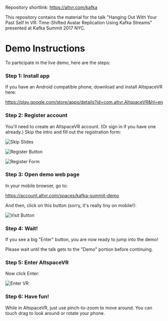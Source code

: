 Repository shortlink: https://altvr.com/kafka

This repository contains the material for the talk "Hanging Out With Your Past Self In VR: Time-Shifted Avatar Replication Using Kafka Streams" presented at Kafka Summit 2017 NYC.

# Demo Instructions

To participate in the live demo, here are the steps:

### Step 1: Install app

If you have an Android compatible phone, download and install AltspaceVR here: 

https://play.google.com/store/apps/details?id=com.altvr.AltspaceVR&hl=en

### Step 2: Register account

You'll need to create an AltspaceVR account. (Or sign in if you have one already.) Skip the intro and fill out the registration form:

![Skip Slides](http://i.imgur.com/DJSMWrb.png)

![Register Button](http://i.imgur.com/r42gFnM.png)

![Register Form](http://i.imgur.com/rI3O9PY.png)

### Step 3: Open demo web page

In your mobile browser, go to:

https://account.altvr.com/spaces/kafka-summit-demo

And then, click on this button (sorry, it's really tiny on mobile!):

![Visit Button](http://i.imgur.com/yy2nedg.png)

### Step 4: Wait!

If you see a big "Enter" button, you are now ready to jump into the demo!

Please wait until the talk gets to the "Demo" portion before continuing.

### Step 5: Enter AltspaceVR

Now click Enter:

![Enter VR](http://i.imgur.com/gh3i0Kj.png)

### Step 6: Have fun!

While in AltspaceVR, just use pinch-to-zoom to move around. You can touch drag to look around or rotate your phone.
